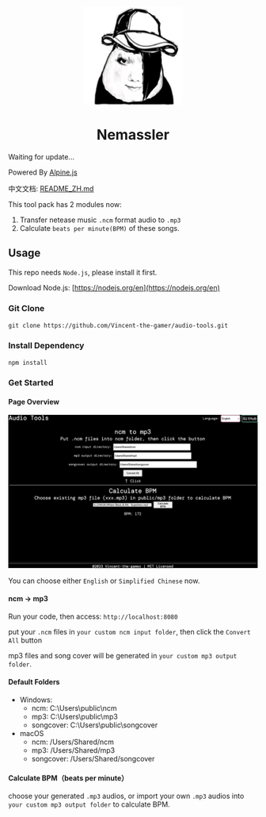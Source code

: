 <p align="center">
  <img src="./.github/TitleLogo.png" width="200" height="200"/>
</p>
<h1 align="center">Nemassler</h1>

Waiting for update...

Powered By [Alpine.js](https://alpinejs.dev/)

中文文档: [README_ZH.md](./README_ZH.md)

This tool pack has 2 modules now:
1. Transfer netease music `.ncm` format audio to `.mp3`
2. Calculate `beats per minute(BPM)` of these songs.

## Usage
This repo needs `Node.js`, please install it first.

Download Node.js: [https://nodejs.org/en](https://nodejs.org/en)


### Git Clone
~~~shell
git clone https://github.com/Vincent-the-gamer/audio-tools.git
~~~

### Install Dependency
~~~shell
npm install
~~~



### Get Started

#### Page Overview

![page](./.github/page.png)

You can choose either `English` or `Simplified Chinese` now.

#### ncm -> mp3
Run your code, then access: `http://localhost:8080`

put your `.ncm` files in `your custom ncm input folder`, then click the `Convert All` button

mp3 files and song cover will be generated in `your custom mp3 output folder`.

#### Default Folders
* Windows: 
    * ncm: C:\\Users\\public\\ncm
    * mp3: C:\\Users\\public\\mp3
    * songcover: C:\\Users\\public\\songcover
* macOS
    * ncm: /Users/Shared/ncm
    * mp3: /Users/Shared/mp3
    * songcover: /Users/Shared/songcover


#### Calculate BPM（beats per minute）
choose your generated `.mp3` audios, or import your own `.mp3` audios into `your custom mp3 output folder` to calculate BPM.